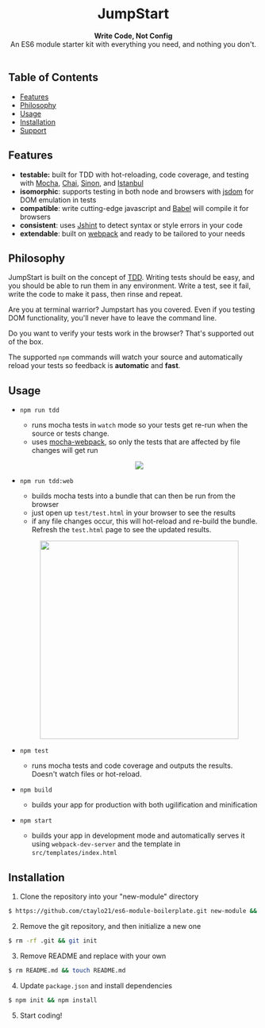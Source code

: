 <h1 align="center">JumpStart</h1>

<div align="center">
  <strong>Write Code, Not Config</strong>
</div>
<div align="center">
  An ES6 module starter kit with everything you need, and nothing you don't.
</div>

<br />

## Table of Contents
- [Features](#features)
- [Philosophy](#philosophy)
- [Usage](#usage)
- [Installation](#installation)
- [Support](#support)

## Features
- __testable:__ built for TDD with hot-reloading, code coverage, and testing with [Mocha](https://mochajs.org/), [Chai](http://chaijs.com/), [Sinon](http://sinonjs.org), and [Istanbul](https://github.com/gotwarlost/istanbul)
- __isomorphic__: supports testing in both node and browsers with [jsdom](https://github.com/tmpvar/jsdom) for DOM emulation in tests
- __compatible__: write cutting-edge javascript and [Babel](https://babeljs.io/) will compile it for browsers
- __consistent__: uses [Jshint](http://jshint.com/) to detect syntax or style errors in your code
- __extendable__: built on [webpack](https://webpack.js.org/) and ready to be tailored to your needs

## Philosophy

JumpStart is built on the concept of [TDD](https://en.wikipedia.org/wiki/Test-driven_development). 
Writing tests should be easy, and you should be able to run them in any environment. 
Write a test, see it fail, write the code to make it pass, then rinse and repeat.

Are you at terminal warrior? Jumpstart has you covered. Even if you testing DOM functionality, you'll never have to leave the command line.

Do you want to verify your tests work in the browser? That's supported out of the box.  

The supported `npm` commands will watch your source and automatically reload your tests so feedback is __automatic__ and __fast__.

## Usage

- `npm run tdd` 

    - runs mocha tests in `watch` mode so your tests get re-run when the source or tests change.
    - uses [mocha-webpack](https://www.npmjs.com/package/mocha-webpack), so only the tests that are affected by file changes will get run
    
    <p align="center">
      <img src="https://media.giphy.com/media/3ohs82WbHWookAhx16/giphy.gif">
    </p>

- `npm run tdd:web`

    - builds mocha tests into a bundle that can then be run from the browser
    - just open up `test/test.html` in your browser to see the results
    - if any file changes occur, this will hot-reload and re-build the bundle. Refresh the `test.html` page to see the updated results.
    
    <p align="center">
      <img width="400px" src="https://i.imgur.com/vyWp0t5.png">
    </p>

- `npm test`

    - runs mocha tests and code coverage and outputs the results. Doesn't watch files or hot-reload.

- `npm build`
    
    - builds your app for production with both ugilification and minification

- `npm start`

    - builds your app in development mode and automatically serves it using `webpack-dev-server` and the template in `src/templates/index.html`

## Installation

1. Clone the repository into your "new-module" directory

  ```bash
  $ https://github.com/ctaylo21/es6-module-boilerplate.git new-module && cd new-module
  ```

2. Remove the git repository, and then initialize a new one

  ```bash
  $ rm -rf .git && git init
  ```

3. Remove README and replace with your own

  ```bash
  $ rm README.md && touch README.md
  ```

4. Update `package.json` and install dependencies

  ```bash
  $ npm init && npm install
  ```

5. Start coding!
